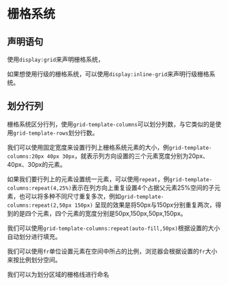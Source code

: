 #  栅格系统

##  声明语句  

使用`display:grid`来声明栅格系统，

如果想使用行级的栅格系统，可以使用`display:inline-grid`来声明行级栅格系统。  

##  划分行列  

栅格系统区分行列，使用`grid-template-columns`可以划分列数，与它类似的是使用`grid-template-rows`划分行数。  

我们可以使用固定宽度来设置行列上栅格系统元素的大小，例`grid-template-columns:20px 40px 30px`，就表示列方向设置的三个元素宽度分别为20px、40px、30px的元素。  

如果我们要行列上的元素设置统一元素，可以使用`repeat`，例`grid-template-columns:repeat(4,25%)`表示在列方向上重复设置4个占据父元素25%空间的子元素，也可以将多种不同尺寸重复多次，例如`grid-template-columns:repeat(2,50px 150px)` 呈现的效果是将50px与150px分别重复两次，得到的是四个元素，四个元素的宽度分别是50px,150px,50px,150px。  

我们可以使用`grid-template-columns:repeat(auto-fill,50px)`根据设置的大小自动划分进行填充。

我们可以使用`fr`单位设置元素在空间中所占的比例，浏览器会根据设置的`fr`大小来按比例划分空间。  

我们可以为划分区域的栅格线进行命名